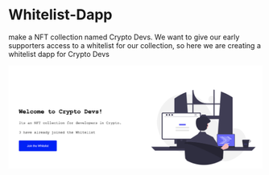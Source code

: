 # Whitelist-Dapp
make a  NFT collection named Crypto Devs. We want to give our early supporters access to a whitelist for our collection, so here we are creating a whitelist dapp for Crypto Devs








<img src="https://github.com/ranjankjha17/Whitelist-Dapp/blob/main/my-app/public/whitelist.png"/>
